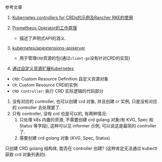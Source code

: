参考文章

1. [Kubernetes controllers for CRDs的示例及Rancher RKE的使用](https://www.cnblogs.com/hindsight/p/9036362.html)

2. [Prometheus Operator的工作原理](https://yunlzheng.gitbook.io/prometheus-book/part-iii-prometheus-shi-zhan/operator/what-is-prometheus-operator#prometheus-operator-de-gong-zuo-yuan-li)
    - 描述了声明式API的涵义.
3. [kubernetes/apiextensions-apiserver](https://github.com/kubernetes/apiextensions-apiserver)
    - 用于管理`CRD`资源的包(通过`client-go`没有针对CRD的实现)
4. [通过自定义资源扩展Kubernetes](https://blog.gmem.cc/crd)

- `CRD`: Custom Resource Definition 自定义资源对象
- `CR`: Custom Resource CRD的实例
- `CRD Controller`: 执行 CRD 实际逻辑的代码部分

1. 没有对应的 controller, 也可以创建 crd 对象, 并且创建 cr 实例, 只是没有对应的 controller 去处理罢了.
2. 只有 controller, 没有 crd 也是可以的, 有两种情况:
    1. 只处理 k8s 内置的资源, 不需要创建 crd golang 对象(有 KVG, Spec 和 Status 等字段), 这种可以见 informer 示例, 可以说这是最简的 controller 了.
    2. 需要创建 crd golang 对象 (KVG, Spec, Status)

只创建 CRD golang 结构体, 能否在 controller 创建? (这种肯定无法通过 kubectl 获取 crd 对象列表的).

